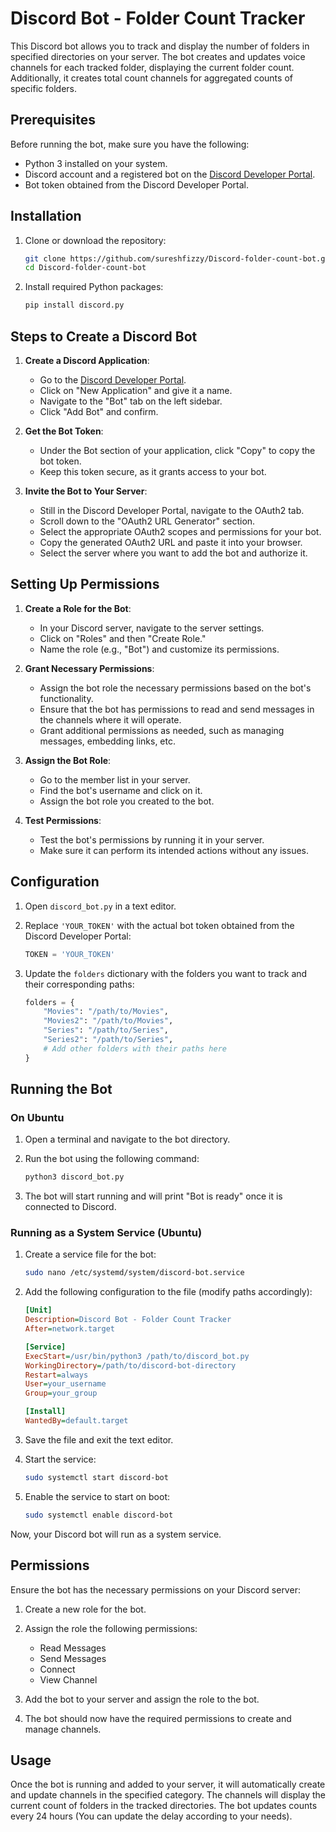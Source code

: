 # Discord Bot - Folder Count Tracker

This Discord bot allows you to track and display the number of folders in specified directories on your server. The bot creates and updates voice channels for each tracked folder, displaying the current folder count. Additionally, it creates total count channels for aggregated counts of specific folders.

## Prerequisites

Before running the bot, make sure you have the following:

- Python 3 installed on your system.
- Discord account and a registered bot on the [Discord Developer Portal](https://discord.com/developers/applications).
- Bot token obtained from the Discord Developer Portal.

## Installation

1. Clone or download the repository:

   ```bash
   git clone https://github.com/sureshfizzy/Discord-folder-count-bot.git
   cd Discord-folder-count-bot
   ```

2. Install required Python packages:

   ```bash
   pip install discord.py
   ```

## Steps to Create a Discord Bot

1. **Create a Discord Application**:
   - Go to the [Discord Developer Portal](https://discord.com/developers/applications).
   - Click on "New Application" and give it a name.
   - Navigate to the "Bot" tab on the left sidebar.
   - Click "Add Bot" and confirm.

2. **Get the Bot Token**:
   - Under the Bot section of your application, click "Copy" to copy the bot token.
   - Keep this token secure, as it grants access to your bot.

3. **Invite the Bot to Your Server**:
   - Still in the Discord Developer Portal, navigate to the OAuth2 tab.
   - Scroll down to the "OAuth2 URL Generator" section.
   - Select the appropriate OAuth2 scopes and permissions for your bot.
   - Copy the generated OAuth2 URL and paste it into your browser.
   - Select the server where you want to add the bot and authorize it.

## Setting Up Permissions

1. **Create a Role for the Bot**:
   - In your Discord server, navigate to the server settings.
   - Click on "Roles" and then "Create Role."
   - Name the role (e.g., "Bot") and customize its permissions.

2. **Grant Necessary Permissions**:
   - Assign the bot role the necessary permissions based on the bot's functionality.
   - Ensure that the bot has permissions to read and send messages in the channels where it will operate.
   - Grant additional permissions as needed, such as managing messages, embedding links, etc.

3. **Assign the Bot Role**:
   - Go to the member list in your server.
   - Find the bot's username and click on it.
   - Assign the bot role you created to the bot.

4. **Test Permissions**:
   - Test the bot's permissions by running it in your server.
   - Make sure it can perform its intended actions without any issues.
  
## Configuration

1. Open `discord_bot.py` in a text editor.

2. Replace `'YOUR_TOKEN'` with the actual bot token obtained from the Discord Developer Portal:

   ```python
   TOKEN = 'YOUR_TOKEN'
   ```

3. Update the `folders` dictionary with the folders you want to track and their corresponding paths:

   ```python
   folders = {
       "Movies": "/path/to/Movies",
       "Movies2": "/path/to/Movies",
       "Series": "/path/to/Series",
       "Series2": "/path/to/Series",
       # Add other folders with their paths here
   }
   ```

## Running the Bot

### On Ubuntu

1. Open a terminal and navigate to the bot directory.

2. Run the bot using the following command:

   ```bash
   python3 discord_bot.py
   ```

3. The bot will start running and will print "Bot is ready" once it is connected to Discord.

### Running as a System Service (Ubuntu)

1. Create a service file for the bot:

   ```bash
   sudo nano /etc/systemd/system/discord-bot.service
   ```

2. Add the following configuration to the file (modify paths accordingly):

   ```ini
   [Unit]
   Description=Discord Bot - Folder Count Tracker
   After=network.target

   [Service]
   ExecStart=/usr/bin/python3 /path/to/discord_bot.py
   WorkingDirectory=/path/to/discord-bot-directory
   Restart=always
   User=your_username
   Group=your_group

   [Install]
   WantedBy=default.target
   ```

3. Save the file and exit the text editor.

4. Start the service:

   ```bash
   sudo systemctl start discord-bot
   ```

5. Enable the service to start on boot:

   ```bash
   sudo systemctl enable discord-bot
   ```

Now, your Discord bot will run as a system service.

## Permissions

Ensure the bot has the necessary permissions on your Discord server:

1. Create a new role for the bot.
2. Assign the role the following permissions:
   - Read Messages
   - Send Messages
   - Connect
   - View Channel

3. Add the bot to your server and assign the role to the bot.

4. The bot should now have the required permissions to create and manage channels.

## Usage

Once the bot is running and added to your server, it will automatically create and update channels in the specified category. The channels will display the current count of folders in the tracked directories. The bot updates counts every 24 hours (You can update the delay according to your needs).
